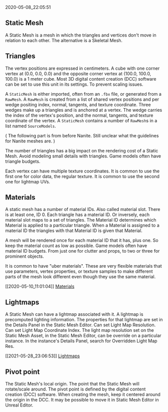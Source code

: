2020-05-08_22:05:51

## Static Mesh

A Static Mesh is a mesh in which the triangles and vertices don't move in relation to each other.
The alternative is a Skeletal Mesh.


## Triangles

The vertex positions are expressed in centimeters.
A cube with one corner vertex at (0.0, 0.0, 0.0) and the opposite corner vertex at (100.0, 100.0, 100.0) is a 1 meter cube.
Most 3D digital content creation (DCC) software can be set to use this unit in its settings.
To prevent scaling issues.

A `StaticMesh` is either imported, often from an `.fbx` file, or generated from a `RawMesh`.
A `RawMesh` is created from a list of shared vertex positions and per wedge positing index, normal, tangents, and texture coordinate.
Three wedges make up a triangles and is anchored at a vertex.
The wedge carries the index of the vertex's position, and the normal, tangents, and texture coordinate of the vertex.
A `StaticMesh` contains a number of `RawMesh`s in a list named `SourceModels`.

(
The following part is from before Nanite.
Still unclear what the guidelines for Nanite meshes are.
)

The number of triangles has a big impact on the rendering cost of a Static Mesh.
Avoid modeling small details with triangles.
Game models often have triangle budgets.

Each vertex can have multiple texture coordinates.
It is common to use the first one for color data, the regular texture.
It is common to use the second one for lightmap UVs.


## Materials

A static mesh has a number of material IDs.
Also called material slot.
There is at least one, ID 0.
Each triangle has a material ID.
Or inversely, each material slot maps to a set of triangles.
The Material ID determines which Material is applied to a particular triangle.
When a Material is assigned to a material ID the triangles with that Material ID is given that Material.

A mesh will be rendered once for each material ID that it has, plus one.
So keep the material count as low as possible.
Game models often have material ID budgets.
From just one for clutter and props, to two or three for prominent objects.

It is common to have "uber materials".
These are very flexible materials that use parameters, vertex properties, or texture samples to make different parts of the mesh look different even though they use the same material.

[[2020-05-10_11:01:04]] [Materials](./Materials.md)  


## Lightmaps

A Static Mesh can have a lightmap associated with it.
A lightmap is precomputed lighting information.
The properties for that lightmap are set in the Details Panel in the Static Mesh Editor.
Can set Light Map Resolution.
Can set Light Map Coordinate Index.
The light map resolution set on the Static Mesh Asset, in the Static Mesh Editor, can be override on a particular instance.
In the instance's Details Panel, search for Overridden Light Map Res.

[[2021-05-28_23:06:53]] [Lightmaps](./Lightmaps.md)  


## Pivot point

The Static Mesh's local origin.
The point that the Static Mesh will rotate/scale around.
The pivot point is defined by the digital content creation (DCC) software.
When creating the mesh, keep it centered around the origin in the DCC.
It may be possible to move it in Static Mesh Editor in Unreal Editor.


